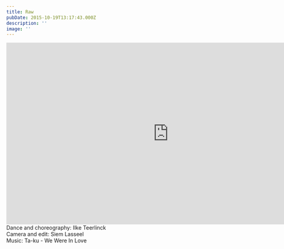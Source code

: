 ```yaml
---
title: Raw
pubDate: 2015-10-19T13:17:43.000Z
description: ''
image: ''
---
```

<iframe src="https://player.vimeo.com/video/142627384?autoplay=1&amp;wmode=transparent" height="480" width="854" allowfullscreen="" frameborder="0"></iframe>
Dance and choreography: Ilke Teerlinck <br>
Camera and edit: Siem Lasseel <br>
Music: Ta-ku - We Were In Love